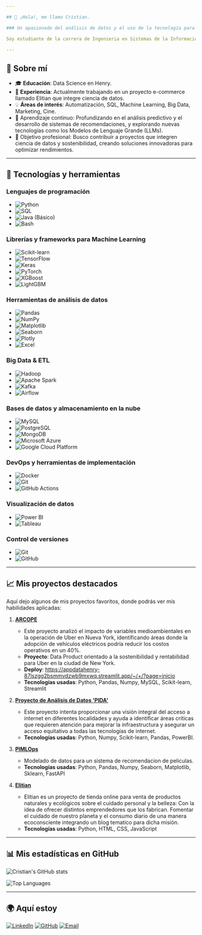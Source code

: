 ```yaml
---

## 👋 ¡Hola!, me llamo Cristian.

### Un apasionado del análisis de datos y el uso de la tecnología para generar valor a través de la ciencia de datos. Me encanta transformar datos en insights útiles para tomar decisiones informadas y mejorar procesos.

Soy estudiante de la carrera de Ingenieria en Sistemas de la Información en la UTN. Me especialicé en la carrera de Data Science desde que descubrí el mundo del análisis de los datos y todo lo que ello implica. Mi escencia personal radica justamente en el análisis y la comunicación por lo que las herramientas tecnológicas son instrumentos para desenvolverme en este mundo. Mi objetivo personal es contribuir a las empresas para la toma de decisiones informadas mediante el uso de esas herramientas analíticas a disposición. 🌍

---
```


## 🚀 Sobre mí

- 🎓 **Educación**: Data Science en Henry.
- 💼 **Experiencia**: Actualmente trabajando en un proyecto e-commerce llamado Elitian que integre ciencia de datos.
- 💡 **Áreas de interés**: Automatización, SQL, Machine Learning, Big Data, Marketing, Cine.
- 🌱 Aprendizaje continuo: Profundizando en el análisis predictivo y el desarrollo de sistemas de recomendaciones, y explorando nuevas tecnologías como los Modelos de Lenguaje Grande (LLMs).
- 🎯 Objetivo profesional: Busco contribuir a proyectos que integren ciencia de datos y sostenibilidad, creando soluciones innovadoras para optimizar rendimientos.

---

## 🔧 Tecnologías y herramientas

### **Lenguajes de programación**  
- ![Python](https://img.shields.io/badge/-Python-3776AB?logo=python&logoColor=white&style=flat)
- ![SQL](https://img.shields.io/badge/-SQL-4479A1?logo=mysql&logoColor=white&style=flat)
- ![Java](https://img.shields.io/badge/-Java-007396?logo=java&logoColor=white&style=flat) (Básico)
- ![Bash](https://img.shields.io/badge/-Bash-4EAA25?logo=gnu-bash&logoColor=white&style=flat)

### **Librerías y frameworks para Machine Learning**  
- ![Scikit-learn](https://img.shields.io/badge/-Scikit_Learn-F7931E?logo=scikit-learn&logoColor=white&style=flat)
- ![TensorFlow](https://img.shields.io/badge/-TensorFlow-FF6F00?logo=tensorflow&logoColor=white&style=flat)
- ![Keras](https://img.shields.io/badge/-Keras-D00000?logo=keras&logoColor=white&style=flat)
- ![PyTorch](https://img.shields.io/badge/-PyTorch-EE4C2C?logo=pytorch&logoColor=white&style=flat)
- ![XGBoost](https://img.shields.io/badge/-XGBoost-FF6600?logo=xgboost&logoColor=white&style=flat)
- ![LightGBM](https://img.shields.io/badge/-LightGBM-026C00?logo=lightgbm&logoColor=white&style=flat)

### **Herramientas de análisis de datos**  
- ![Pandas](https://img.shields.io/badge/-Pandas-150458?logo=pandas&logoColor=white&style=flat)
- ![NumPy](https://img.shields.io/badge/-NumPy-013243?logo=numpy&logoColor=white&style=flat)
- ![Matplotlib](https://img.shields.io/badge/-Matplotlib-3776AB?logo=python&logoColor=white&style=flat)
- ![Seaborn](https://img.shields.io/badge/-Seaborn-3776AB?logo=python&logoColor=white&style=flat)
- ![Plotly](https://img.shields.io/badge/-Plotly-3F4F75?logo=plotly&logoColor=white&style=flat)
- ![Excel](https://img.shields.io/badge/-Excel-217346?logo=microsoft-excel&logoColor=white&style=flat)

### **Big Data & ETL**  
- ![Hadoop](https://img.shields.io/badge/-Hadoop-66CCFF?logo=apache-hadoop&logoColor=black&style=flat)
- ![Apache Spark](https://img.shields.io/badge/-Apache_Spark-E25A1C?logo=apache-spark&logoColor=white&style=flat)
- ![Kafka](https://img.shields.io/badge/-Apache_Kafka-231F20?logo=apache-kafka&logoColor=white&style=flat)
- ![Airflow](https://img.shields.io/badge/-Apache_Airflow-017CEE?logo=apache-airflow&logoColor=white&style=flat)

### **Bases de datos y almacenamiento en la nube**  
- ![MySQL](https://img.shields.io/badge/-MySQL-4479A1?logo=mysql&logoColor=white&style=flat)
- ![PostgreSQL](https://img.shields.io/badge/-PostgreSQL-4169E1?logo=postgresql&logoColor=white&style=flat)
- ![MongoDB](https://img.shields.io/badge/-MongoDB-47A248?logo=mongodb&logoColor=white&style=flat)
- ![Microsoft Azure](https://img.shields.io/badge/-Azure-0078D4?logo=microsoft-azure&logoColor=white&style=flat)
- ![Google Cloud Platform](https://img.shields.io/badge/-Google_Cloud-4285F4?logo=google-cloud&logoColor=white&style=flat)

### **DevOps y herramientas de implementación**  
- ![Docker](https://img.shields.io/badge/-Docker-2496ED?logo=docker&logoColor=white&style=flat)
- ![Git](https://img.shields.io/badge/-Git-F05032?logo=git&logoColor=white&style=flat)
- ![GitHub Actions](https://img.shields.io/badge/-GitHub_Actions-2088FF?logo=github-actions&logoColor=white&style=flat)

### **Visualización de datos**  
- ![Power BI](https://img.shields.io/badge/-Power_BI-F2C811?logo=powerbi&logoColor=black&style=flat)
- ![Tableau](https://img.shields.io/badge/-Tableau-E97627?logo=tableau&logoColor=white&style=flat)

### **Control de versiones**  
- ![Git](https://img.shields.io/badge/-Git-F05032?logo=git&logoColor=white&style=flat)
- ![GitHub](https://img.shields.io/badge/-GitHub-181717?logo=github&logoColor=white&style=flat)

---

## 📈 Mis proyectos destacados

Aquí dejo algunos de mis proyectos favoritos, donde podrás ver mis habilidades aplicadas:

1. **[ARCOPE](https://github.com/David-I-X/ETL-P)**
   - Este proyecto analizó el impacto de variables medioambientales en la operación de Uber en Nueva York, identificando áreas donde la adopción de vehículos eléctricos podría reducir los costos operativos en un 40%.
   - **Proyecto**: Data Product orientado a la sostenibilidad y rentabilidad para Uber en la ciudad de New York.
   - **Deploy**: https://appdatahenry-87lszgg2bsmmvdzwb9mxwq.streamlit.app/~/+/?page=inicio
   - **Tecnologías usadas**: Python, Pandas, Numpy, MySQL, Scikit-learn, Streamlit

4. **[Proyecto de Análisis de Datos 'PIDA'](https://github.com/moreiracristian/Henry-PIDA-CM)** 
   - Este proyecto intenta proporcionar una visión integral del acceso a internet en diferentes localidades y ayuda a identificar áreas críticas que requieren atención para mejorar la infraestructura y asegurar un acceso equitativo a todas las tecnologías de internet.
   - **Tecnologías usadas**: Python, Numpy, Scikit-learn, Pandas, PowerBI.
    
3. **[PIMLOps](https://github.com/moreiracristian/Henry-PIMLOps-CM)** 
   - Modelado de datos para un sistema de recomendacion de peliculas.
   - **Tecnologías usadas**: Python, Pandas, Numpy, Seaborn, Matplotlib, Sklearn, FastAPI
     
4. **[Elitian](https://github.com/ElianaInes/Elitian)** 
   - Elitian es un proyecto de tienda online para venta de productos naturales y ecológicos sobre el cuidado personal y la belleza: Con la idea de ofrecer distintos emprendedores que los fabrican. Fomentar el cuidado de nuestro planeta y el consumo diario de una manera ecoconsciente integrando un blog tematico para dicha misión.
   - **Tecnologías usadas**: Python, HTML, CSS, JavaScript

---

## 📊 Mis estadísticas en GitHub
![Cristian's GitHub stats](https://github-readme-stats.vercel.app/api?username=moreiracristian&show_icons=true&theme=radical)

![Top Languages](https://github-readme-stats.vercel.app/api/top-langs/?username=moreiracristian&layout=compact&theme=radical)

---

## 🌍 Aquí estoy

[![LinkedIn](https://img.shields.io/badge/-LinkedIn-0077B5?logo=linkedin&logoColor=white&style=flat)](https://www.linkedin.com/in/moreiracristian/)  [![GitHub](https://img.shields.io/badge/-GitHub-181717?logo=github&logoColor=white&style=flat)](https://github.com/moreiracristian)  [![Email](https://img.shields.io/badge/-Email-D14836?logo=gmail&logoColor=white&style=flat)](mailto:moreiracristianmiguel@gmail.com)


